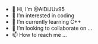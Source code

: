 - 👋 Hi, I’m @AlDiJUv95
- 👀 I’m interested in coding
- 🌱 I’m currently learning C++
- 💞️ I’m looking to collaborate on ...
- 📫 How to reach me ...

<!---
AlDiJUv95/AlDiJUv95 is a ✨ special ✨ repository because its `README.md` (this file) appears on your GitHub profile.
You can click the Preview link to take a look at your changes.
--->
